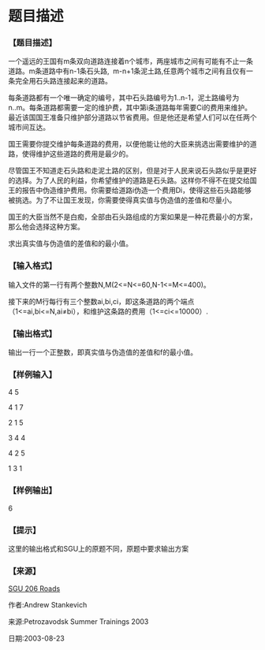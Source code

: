 # 题目描述


<h3>
【题目描述】
</h3>
<p>
一个遥远的王国有m条双向道路连接着n个城市，两座城市之间有可能有不止一条道路。m条道路中有n-1条石头路,  m-n+1条泥土路,任意两个城市之间有且仅有一条完全用石头路连接起来的道路。
</p>
<p>
每条道路都有一个唯一确定的编号，其中石头路编号为1..n-1，泥土路编号为n..m。每条道路都需要一定的维护费，其中第i条道路每年需要Ci的费用来维护。最近该国国王准备只维护部分道路以节省费用。但是他还是希望人们可以在任两个城市间互达。
</p>
<p>
国王需要你提交维护每条道路的费用，以便他能让他的大臣来挑选出需要维护的道路，使得维护这些道路的费用是最少的。
</p>
<p>
尽管国王不知道走石头路和走泥土路的区别，但是对于人民来说石头路似乎是更好的选择。为了人民的利益，你希望维护的道路是石头路。这样你不得不在提交给国王的报告中伪造维护费用。你需要给道路i伪造一个费用Di，使得这些石头路能够被挑选。为了不让国王发现，你需要使得真实值与伪造值的差值和<img alt="" src="/upload/image/20140328/20140328170547_74419.png"/>尽量小。
</p>
<p>
国王的大臣当然不是白痴，全部由石头路组成的方案如果是一种花费最小的方案，那么他会选择这种方案。
</p>
<p>
求出真实值与伪造值的差值和的最小值。
</p>
<h3>
【输入格式】
</h3>
<p>
输入文件的第一行有两个整数N,M(2&lt;=N&lt;=60,N-1&lt;=M&lt;=400)。
</p>
<p>
接下来的M行每行有三个整数ai,bi,ci，即这条道路的两个端点（1&lt;=ai,bi&lt;=N,ai≠bi），和维护这条路的费用（1&lt;=ci&lt;=10000）.
</p>
<h3>
【输出格式】
</h3>
<p>
输出一行一个正整数，即真实值与伪造值的差值和f的最小值。
</p>
<h3>
【样例输入】
</h3>
<p>
4 5
</p>
<p>
4 1 7
</p>
<p>
2 1 5
</p>
<p>
3 4 4
</p>
<p>
4 2 5
</p>
<p>
1 3 1
</p>
<h3>
【样例输出】
</h3>
<p>
6
</p>
<h3>
【提示】
</h3>
<p>
这里的输出格式和SGU上的原题不同，原题中要求输出方案
</p>
<h3>
【来源】
</h3>
<p>
<a href="http://acm.sgu.ru/problem.php?contest=0&amp;problem=206" target="_blank">SGU 206 Roads</a> 
</p>
<p>
作者:Andrew Stankevich
</p>
<p>
来源:Petrozavodsk Summer Trainings 2003
</p>
<p>
日期:2003-08-23
</p>
